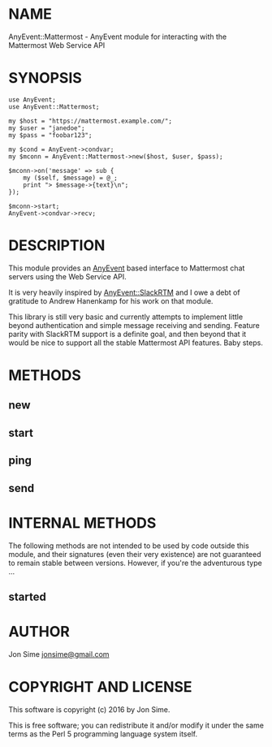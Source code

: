 # NAME

AnyEvent::Mattermost - AnyEvent module for interacting with the Mattermost Web Service API

# SYNOPSIS

    use AnyEvent;
    use AnyEvent::Mattermost;

    my $host = "https://mattermost.example.com/";
    my $user = "janedoe";
    my $pass = "foobar123";

    my $cond = AnyEvent->condvar;
    my $mconn = AnyEvent::Mattermost->new($host, $user, $pass);

    $mconn->on('message' => sub {
        my ($self, $message) = @_;
        print "> $message->{text}\n";
    });

    $mconn->start;
    AnyEvent->condvar->recv;

# DESCRIPTION

This module provides an [AnyEvent](https://metacpan.org/pod/AnyEvent) based interface to Mattermost chat servers
using the Web Service API.

It is very heavily inspired by [AnyEvent::SlackRTM](https://metacpan.org/pod/AnyEvent::SlackRTM) and I owe a debt of
gratitude to Andrew Hanenkamp for his work on that module.

This library is still very basic and currently attempts to implement little
beyond authentication and simple message receiving and sending. Feature parity
with SlackRTM support is a definite goal, and then beyond that it would be nice
to support all the stable Mattermost API features. Baby steps.

# METHODS

## new

## start

## ping

## send

# INTERNAL METHODS

The following methods are not intended to be used by code outside this module,
and their signatures (even their very existence) are not guaranteed to remain
stable between versions. However, if you're the adventurous type ...

## started

# AUTHOR

Jon Sime <jonsime@gmail.com>

# COPYRIGHT AND LICENSE

This software is copyright (c) 2016 by Jon Sime.

This is free software; you can redistribute it and/or modify it under
the same terms as the Perl 5 programming language system itself.
